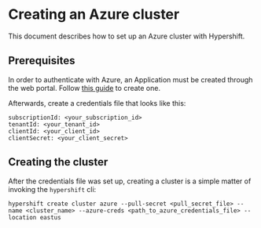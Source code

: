 # Creating an Azure cluster

This document describes how to set up an Azure cluster with Hypershift.

## Prerequisites

In order to authenticate with Azure, an Application must be created through the web portal. Follow [this guide](https://docs.microsoft.com/en-us/azure/active-directory/develop/howto-create-service-principal-portal) to create one.

Afterwards, create a credentials file that looks like this:

```
subscriptionId: <your_subscription_id>
tenantId: <your_tenant_id>
clientId: <your_client_id>
clientSecret: <your_client_secret>
```

## Creating the cluster

After the credentials file was set up, creating a cluster is a simple matter of invoking the `hypershift` cli:


```
hypershift create cluster azure --pull-secret <pull_secret_file> --name <cluster_name> --azure-creds <path_to_azure_credentials_file> --location eastus
```
